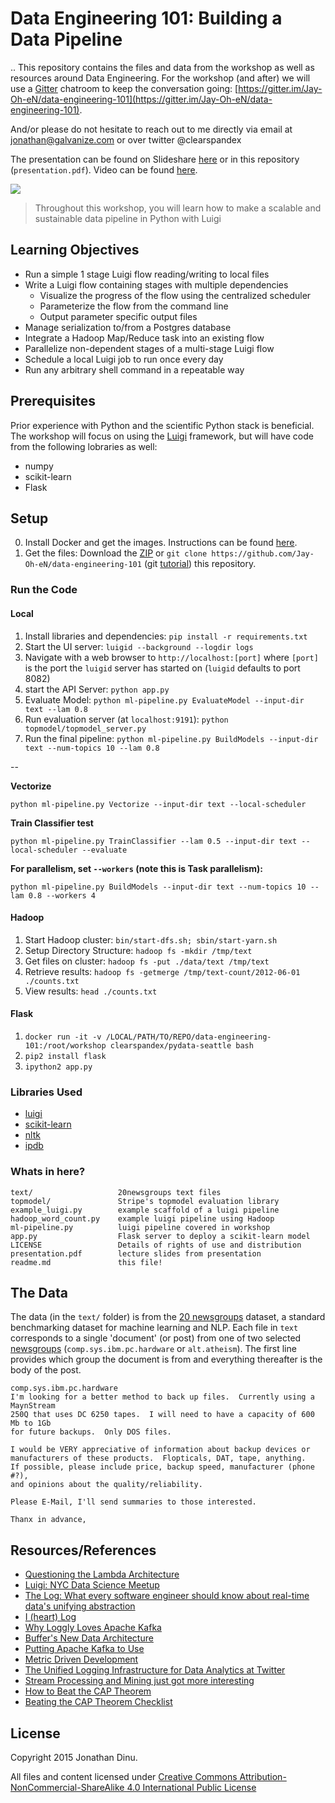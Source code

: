 # Data Engineering 101: Building a Data Pipeline
..
This repository contains the files and data from the workshop as well as resources around Data Engineering. For the workshop (and after) we will use a [Gitter](http://gitter.im) chatroom to keep the conversation going: [https://gitter.im/Jay-Oh-eN/data-engineering-101](https://gitter.im/Jay-Oh-eN/data-engineering-101).

And/or please do not hesitate to reach out to me directly via email at jonathan@galvanize.com or over twitter @clearspandex

The presentation can be found on Slideshare [here](http://www.slideshare.net/jonathandinu/presentation-45784222) or in this repository (`presentation.pdf`). Video can be found [here](https://www.youtube.com/watch?v=Ny2X_WNxrB4).

![](images/luigiflow.png)

> Throughout this workshop, you will learn how to make a scalable and sustainable data pipeline in Python with Luigi

## Learning Objectives

* Run a simple 1 stage Luigi flow reading/writing to local files
* Write a Luigi flow containing stages with multiple dependencies
    * Visualize the progress of the flow using the centralized scheduler
    * Parameterize the flow from the command line
    * Output parameter specific output files
* Manage serialization to/from a Postgres database
* Integrate a Hadoop Map/Reduce task into an existing flow
* Parallelize non-dependent stages of a multi-stage Luigi flow
* Schedule a local Luigi job to run once every day
* Run any arbitrary shell command in a repeatable way

## Prerequisites

Prior experience with Python and the scientific Python stack is beneficial.  The workshop will focus on using the [Luigi](http://luigi.readthedocs.org/en/latest/index.html) framework, but will have code from the following lobraries as well:

* numpy
* scikit-learn
* Flask

## Setup

0. Install Docker and get the images.  Instructions can be found [here](https://gist.github.com/Jay-Oh-eN/02cdd0a45494f3e4c32a).
1. Get the files: Download the [ZIP](https://github.com/Jay-Oh-eN/data-engineering-101/archive/master.zip) or `git clone https://github.com/Jay-Oh-eN/data-engineering-101` (git [tutorial](http://jlord.us/git-it/)) this repository.

### Run the Code

#### Local

1. Install libraries and dependencies: `pip install -r requirements.txt`
2. Start the UI server: `luigid --background --logdir logs`
3. Navigate with a web browser to `http://localhost:[port]` where `[port]` is the port the `luigid` server has started on (`luigid` defaults to port 8082)
4. start the API Server: `python app.py`
5. Evaluate Model: `python ml-pipeline.py EvaluateModel --input-dir text --lam 0.8`
6. Run evaluation server (at `localhost:9191`): `python topmodel/topmodel_server.py`
7. Run the final pipeline: `python ml-pipeline.py BuildModels --input-dir text --num-topics 10 --lam 0.8`

--

**Vectorize**

`python ml-pipeline.py Vectorize --input-dir text --local-scheduler`


**Train Classifier test**

`python ml-pipeline.py TrainClassifier --lam 0.5 --input-dir text --local-scheduler --evaluate`


**For parallelism, set `--workers` (note this is Task parallelism):**

`python ml-pipeline.py BuildModels --input-dir text --num-topics 10 --lam 0.8 --workers 4`

#### Hadoop

1. Start Hadoop cluster: `bin/start-dfs.sh; sbin/start-yarn.sh`
2. Setup Directory Structure: `hadoop fs -mkdir /tmp/text`
3. Get files on cluster: `hadoop fs -put ./data/text /tmp/text`
4. Retrieve results: `hadoop fs -getmerge /tmp/text-count/2012-06-01 ./counts.txt`
5. View results: `head ./counts.txt`

#### Flask

1. `docker run -it -v /LOCAL/PATH/TO/REPO/data-engineering-101:/root/workshop clearspandex/pydata-seattle bash`
2. `pip2 install flask`
3. `ipython2 app.py`

### Libraries Used
* [luigi](http://luigi.readthedocs.org/en/latest/index.html)
* [scikit-learn](http://scikit-learn.org/stable/)
* [nltk](http://www.nltk.org/)
* [ipdb](https://github.com/gotcha/ipdb)

### Whats in here?

    text/                   20newsgroups text files
    topmodel/               Stripe's topmodel evaluation library
    example_luigi.py        example scaffold of a luigi pipeline
    hadoop_word_count.py    example luigi pipeline using Hadoop
    ml-pipeline.py          luigi pipeline covered in workshop
    app.py                  Flask server to deploy a scikit-learn model
    LICENSE                 Details of rights of use and distribution
    presentation.pdf        lecture slides from presentation
    readme.md               this file!

## The Data

The data (in the `text/` folder) is from the [20 newsgroups](http://qwone.com/~jason/20Newsgroups/) dataset, a standard benchmarking dataset for machine learning and NLP.  Each file in `text` corresponds to a single 'document' (or post) from one of two selected [newsgroups](http://en.wikipedia.org/wiki/Usenet_newsgroup) (`comp.sys.ibm.pc.hardware` or `alt.atheism`).  The first line provides which group the document is from and everything thereafter is the body of the post.

    comp.sys.ibm.pc.hardware
    I'm looking for a better method to back up files.  Currently using a MaynStream
    250Q that uses DC 6250 tapes.  I will need to have a capacity of 600 Mb to 1Gb
    for future backups.  Only DOS files.

    I would be VERY appreciative of information about backup devices or
    manufacturers of these products.  Flopticals, DAT, tape, anything.  
    If possible, please include price, backup speed, manufacturer (phone #?), 
    and opinions about the quality/reliability.

    Please E-Mail, I'll send summaries to those interested.

    Thanx in advance,

## Resources/References

* [Questioning the Lambda Architecture](http://radar.oreilly.com/2014/07/questioning-the-lambda-architecture.html)
* [Luigi: NYC Data Science Meetup](http://www.slideshare.net/erikbern/luigi-presentation-nyc-data-science)
* [The Log: What every software engineer should know about real-time data's unifying abstraction](http://engineering.linkedin.com/distributed-systems/log-what-every-software-engineer-should-know-about-real-time-datas-unifying)
* [I (heart) Log](http://www.slideshare.net/JayKreps1/i-32858698)
* [Why Loggly Loves Apache Kafka](https://www.loggly.com/blog/loggly-loves-apache-kafka-use-unbreakable-messaging-better-log-management/)
* [Buffer's New Data Architecture](https://overflow.bufferapp.com/2014/10/31/buffers-new-data-architecture/)
* [Putting Apache Kafka to Use](http://blog.confluent.io/2015/02/25/stream-data-platform-1/)
* [Metric Driven Development](http://blog.librato.com/posts/2014/7/16/metrics-driven-development)
* [The Unified Logging Infrastructure for Data Analytics at Twitter](http://vldb.org/pvldb/vol5/p1771_georgelee_vldb2012.pdf)
* [Stream Processing and Mining just got more interesting](http://radar.oreilly.com/2013/09/stream-processing-and-mining-just-got-more-interesting.html)
* [How to Beat the CAP Theorem](http://nathanmarz.com/blog/how-to-beat-the-cap-theorem.html)
* [Beating the CAP Theorem Checklist](http://ferd.ca/beating-the-cap-theorem-checklist.html)

## License

Copyright 2015 Jonathan Dinu.

All files and content licensed under [Creative Commons Attribution-NonCommercial-ShareAlike 4.0 International Public License](LICENSE)
